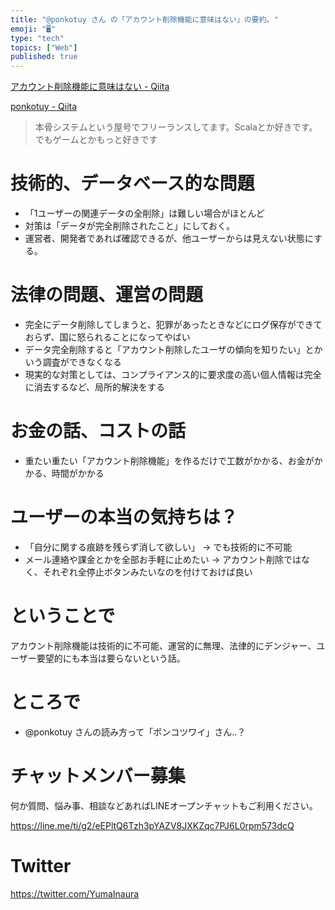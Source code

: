```yaml
---
title: "@ponkotuy さん の「アカウント削除機能に意味はない」の要約。"
emoji: "🖥"
type: "tech"
topics: ["Web"]
published: true
---
```


[アカウント削除機能に意味はない - Qiita](https://qiita.com/ponkotuy/items/6049388d564fb4385f4e)

[ponkotuy - Qiita](https://qiita.com/ponkotuy)

>本骨システムという屋号でフリーランスしてます。Scalaとか好きです。でもゲームとかもっと好きです


# 技術的、データベース的な問題

- 「1ユーザーの関連データの全削除」は難しい場合がほとんど
- 対策は「データが完全削除されたこと」にしておく。
- 運営者、開発者であれば確認できるが、他ユーザーからは見えない状態にする。

# 法律の問題、運営の問題

- 完全にデータ削除してしまうと、犯罪があったときなどにログ保存ができておらず、国に怒られることになってやばい
- データ完全削除すると「アカウント削除したユーザの傾向を知りたい」とかいう調査ができなくなる
- 現実的な対策としては、コンプライアンス的に要求度の高い個人情報は完全に消去するなど、局所的解決をする

# お金の話、コストの話

- 重たい重たい「アカウント削除機能」を作るだけで工数がかかる、お金がかかる、時間がかかる

# ユーザーの本当の気持ちは？

- 「自分に関する痕跡を残らず消して欲しい」 -> でも技術的に不可能
- メール連絡や課金とかを全部お手軽に止めたい -> アカウント削除ではなく、それぞれ全停止ボタンみたいなのを付けておけば良い

# ということで

アカウント削除機能は技術的に不可能、運営的に無理、法律的にデンジャー、ユーザー要望的にも本当は要らないという話。

# ところで

- @ponkotuy さんの読み方って「ポンコツワイ」さん‥？








<!-- Update From Qiita API -->

# チャットメンバー募集


何か質問、悩み事、相談などあればLINEオープンチャットもご利用ください。

https://line.me/ti/g2/eEPltQ6Tzh3pYAZV8JXKZqc7PJ6L0rpm573dcQ





# Twitter


https://twitter.com/YumaInaura


<!-- Update From Qiita API -->



